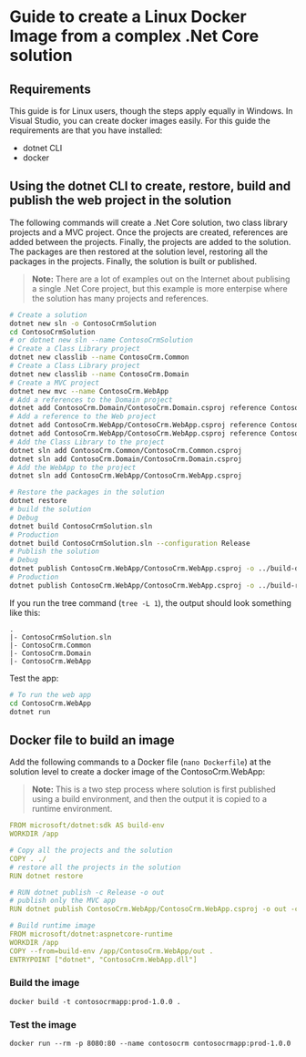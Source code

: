 ﻿# Guide to create a Linux Docker Image from a complex .Net Core solution

## Requirements

This guide is for Linux users, though the steps apply equally in Windows. 
In Visual Studio, you can create docker images easily. For this guide the requirements are that you have installed:

- dotnet CLI
- docker

## Using the dotnet CLI to create, restore, build and publish the web project in the solution

The following commands will create a .Net Core solution, two class library projects and a MVC project. 
Once the projects are created, references are added between the projects. 
Finally, the projects are added to the solution. 
The packages are then restored at the solution level, restoring all the packages in the projects.
Finally, the solution is built or published.

> **Note:** There are a lot of examples out on the Internet about publising a single .Net Core project, but this example is more enterpise where the solution has many projects and references.


```bash
# Create a solution
dotnet new sln -o ContosoCrmSolution
cd ContosoCrmSolution
# or dotnet new sln --name ContosoCrmSolution
# Create a Class Library project
dotnet new classlib --name ContosoCrm.Common
# Create a Class Library project
dotnet new classlib --name ContosoCrm.Domain
# Create a MVC project
dotnet new mvc --name ContosoCrm.WebApp
# Add a references to the Domain project
dotnet add ContosoCrm.Domain/ContosoCrm.Domain.csproj reference ContosoCrm.Common/ContosoCrm.Common.csproj
# Add a reference to the Web project
dotnet add ContosoCrm.WebApp/ContosoCrm.WebApp.csproj reference ContosoCrm.Common/ContosoCrm.Common.csproj
dotnet add ContosoCrm.WebApp/ContosoCrm.WebApp.csproj reference ContosoCrm.Domain/ContosoCrm.Domain.csproj
# Add the Class Library to the project
dotnet sln add ContosoCrm.Common/ContosoCrm.Common.csproj
dotnet sln add ContosoCrm.Domain/ContosoCrm.Domain.csproj
# Add the WebApp to the project
dotnet sln add ContosoCrm.WebApp/ContosoCrm.WebApp.csproj

# Restore the packages in the solution
dotnet restore
# build the solution
# Debug
dotnet build ContosoCrmSolution.sln
# Production
dotnet build ContosoCrmSolution.sln --configuration Release
# Publish the solution
# Debug
dotnet publish ContosoCrm.WebApp/ContosoCrm.WebApp.csproj -o ../build-debug
# Production
dotnet publish ContosoCrm.WebApp/ContosoCrm.WebApp.csproj -o ../build-release -c Release
```

If you run the tree command (```tree -L 1```), the output should look something like this:

```text
.
|- ContosoCrmSolution.sln
|- ContosoCrm.Common
|- ContosoCrm.Domain
|- ContosoCrm.WebApp
```

Test the app:

```bash
# To run the web app
cd ContosoCrm.WebApp
dotnet run
```



## Docker file to build an image

Add the following commands to a Docker file (```nano Dockerfile```) at the solution level to create a docker image of the ContosoCrm.WebApp:

> **Note:** This is a two step process where solution is first published using a build environment, and then the output it is copied to a runtime environment.

```yaml
FROM microsoft/dotnet:sdk AS build-env
WORKDIR /app

# Copy all the projects and the solution
COPY . ./
# restore all the projects in the solution
RUN dotnet restore

# RUN dotnet publish -c Release -o out
# publish only the MVC app
RUN dotnet publish ContosoCrm.WebApp/ContosoCrm.WebApp.csproj -o out -c Release

# Build runtime image
FROM microsoft/dotnet:aspnetcore-runtime
WORKDIR /app
COPY --from=build-env /app/ContosoCrm.WebApp/out .
ENTRYPOINT ["dotnet", "ContosoCrm.WebApp.dll"]
```

### Build the image

```
docker build -t contosocrmapp:prod-1.0.0 .
```

### Test the image

```
docker run --rm -p 8080:80 --name contosocrm contosocrmapp:prod-1.0.0
```
